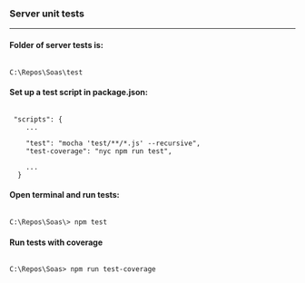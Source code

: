 ### Server unit tests

---

#### Folder of server tests is: 

```

C:\Repos\Soas\test

``` 

#### Set up a test script in package.json:

```

 "scripts": {
    ...
    
    "test": "mocha 'test/**/*.js' --recursive",
    "test-coverage": "nyc npm run test",
    
    ...
  }

```

#### Open terminal and run tests:

```

C:\Repos\Soas\> npm test

```

#### Run tests with coverage

```

C:\Repos\Soas> npm run test-coverage

```
